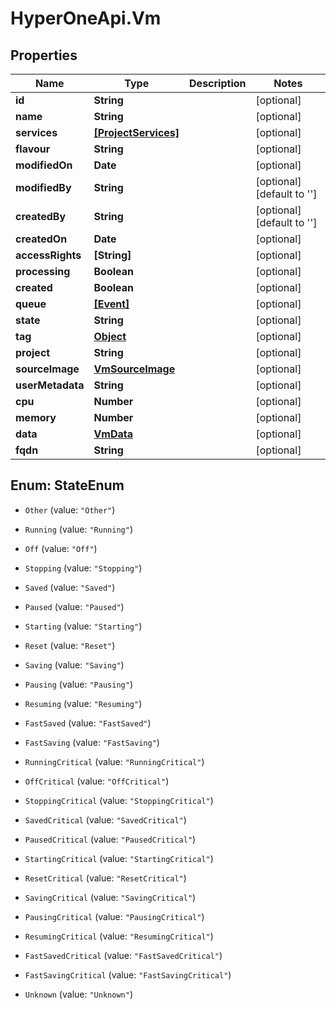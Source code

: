 # HyperOneApi.Vm

## Properties

Name | Type | Description | Notes
------------ | ------------- | ------------- | -------------
**id** | **String** |  | [optional] 
**name** | **String** |  | [optional] 
**services** | [**[ProjectServices]**](ProjectServices.md) |  | [optional] 
**flavour** | **String** |  | [optional] 
**modifiedOn** | **Date** |  | [optional] 
**modifiedBy** | **String** |  | [optional] [default to &#39;&#39;]
**createdBy** | **String** |  | [optional] [default to &#39;&#39;]
**createdOn** | **Date** |  | [optional] 
**accessRights** | **[String]** |  | [optional] 
**processing** | **Boolean** |  | [optional] 
**created** | **Boolean** |  | [optional] 
**queue** | [**[Event]**](Event.md) |  | [optional] 
**state** | **String** |  | [optional] 
**tag** | [**Object**](.md) |  | [optional] 
**project** | **String** |  | [optional] 
**sourceImage** | [**VmSourceImage**](VmSourceImage.md) |  | [optional] 
**userMetadata** | **String** |  | [optional] 
**cpu** | **Number** |  | [optional] 
**memory** | **Number** |  | [optional] 
**data** | [**VmData**](VmData.md) |  | [optional] 
**fqdn** | **String** |  | [optional] 



## Enum: StateEnum


* `Other` (value: `"Other"`)

* `Running` (value: `"Running"`)

* `Off` (value: `"Off"`)

* `Stopping` (value: `"Stopping"`)

* `Saved` (value: `"Saved"`)

* `Paused` (value: `"Paused"`)

* `Starting` (value: `"Starting"`)

* `Reset` (value: `"Reset"`)

* `Saving` (value: `"Saving"`)

* `Pausing` (value: `"Pausing"`)

* `Resuming` (value: `"Resuming"`)

* `FastSaved` (value: `"FastSaved"`)

* `FastSaving` (value: `"FastSaving"`)

* `RunningCritical` (value: `"RunningCritical"`)

* `OffCritical` (value: `"OffCritical"`)

* `StoppingCritical` (value: `"StoppingCritical"`)

* `SavedCritical` (value: `"SavedCritical"`)

* `PausedCritical` (value: `"PausedCritical"`)

* `StartingCritical` (value: `"StartingCritical"`)

* `ResetCritical` (value: `"ResetCritical"`)

* `SavingCritical` (value: `"SavingCritical"`)

* `PausingCritical` (value: `"PausingCritical"`)

* `ResumingCritical` (value: `"ResumingCritical"`)

* `FastSavedCritical` (value: `"FastSavedCritical"`)

* `FastSavingCritical` (value: `"FastSavingCritical"`)

* `Unknown` (value: `"Unknown"`)




